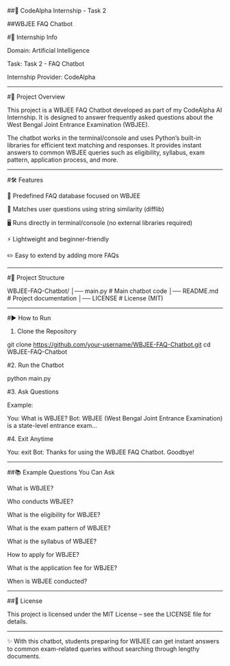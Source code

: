 ##🤖 CodeAlpha Internship - Task 2

##WBJEE FAQ Chatbot

#📌 Internship Info

Domain: Artificial Intelligence

Task: Task 2 - FAQ Chatbot

Internship Provider: CodeAlpha



---

#🚀 Project Overview

This project is a WBJEE FAQ Chatbot developed as part of my CodeAlpha AI Internship.
It is designed to answer frequently asked questions about the West Bengal Joint Entrance Examination (WBJEE).

The chatbot works in the terminal/console and uses Python’s built-in libraries for efficient text matching and responses. It provides instant answers to common WBJEE queries such as eligibility, syllabus, exam pattern, application process, and more.


---

#🛠 Features

📖 Predefined FAQ database focused on WBJEE

🔎 Matches user questions using string similarity (difflib)

🖥 Runs directly in terminal/console (no external libraries required)

⚡ Lightweight and beginner-friendly

✏️ Easy to extend by adding more FAQs



---

#📂 Project Structure

WBJEE-FAQ-Chatbot/
│── main.py        # Main chatbot code
│── README.md      # Project documentation
│── LICENSE        # License (MIT)


---

#▶️ How to Run

1. Clone the Repository

git clone https://github.com/your-username/WBJEE-FAQ-Chatbot.git
cd WBJEE-FAQ-Chatbot


#2. Run the Chatbot

python main.py


#3. Ask Questions

Example:

You: What is WBJEE?
Bot: WBJEE (West Bengal Joint Entrance Examination) is a state-level entrance exam...



#4. Exit Anytime

You: exit
Bot: Thanks for using the WBJEE FAQ Chatbot. Goodbye!




---

##📚 Example Questions You Can Ask

What is WBJEE?

Who conducts WBJEE?

What is the eligibility for WBJEE?

What is the exam pattern of WBJEE?

What is the syllabus of WBJEE?

How to apply for WBJEE?

What is the application fee for WBJEE?

When is WBJEE conducted?



---

##📜 License

This project is licensed under the MIT License – see the LICENSE file for details.


---

✨ With this chatbot, students preparing for WBJEE can get instant answers to common exam-related queries without searching through lengthy documents.


